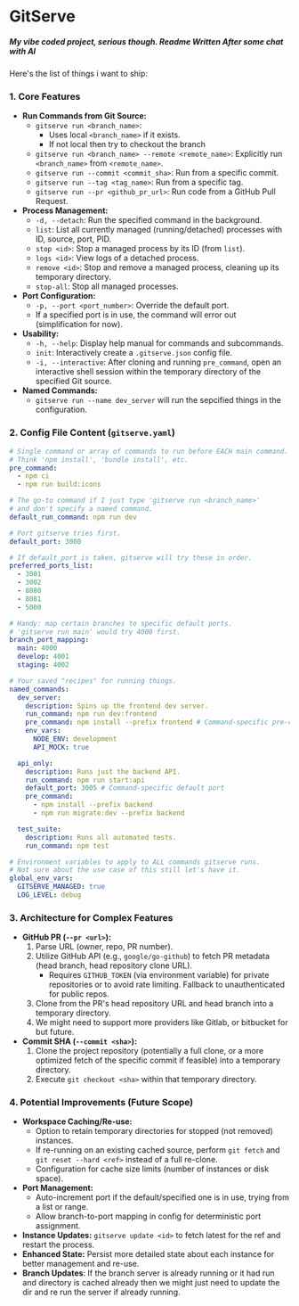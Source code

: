 # GitServe

##### My vibe coded project, serious though. Readme Written After some chat with AI

Here's the list of things i want to ship:

### 1. Core Features

- **Run Commands from Git Source:**
  - `gitserve run <branch_name>`:
    - Uses local `<branch_name>` if it exists.
    - If not local then try to checkout the branch
  - `gitserve run <branch_name> --remote <remote_name>`: Explicitly run `<branch_name>` from `<remote_name>`.
  - `gitserve run --commit <commit_sha>`: Run from a specific commit.
  - `gitserve run --tag <tag_name>`: Run from a specific tag.
  - `gitserve run --pr <github_pr_url>`: Run code from a GitHub Pull Request.
- **Process Management:**
  - `-d, --detach`: Run the specified command in the background.
  - `list`: List all currently managed (running/detached) processes with ID, source, port, PID.
  - `stop <id>`: Stop a managed process by its ID (from `list`).
  - `logs <id>`: View logs of a detached process.
  - `remove <id>`: Stop and remove a managed process, cleaning up its temporary directory.
  - `stop-all`: Stop all managed processes.
- **Port Configuration:**
  - `-p, --port <port_number>`: Override the default port.
  - If a specified port is in use, the command will error out (simplification for now).
- **Usability:**
  - `-h, --help`: Display help manual for commands and subcommands.
  - `init`: Interactively create a `.gitserve.json` config file.
  - `-i, --interactive`: After cloning and running `pre_command`, open an interactive shell session within the temporary directory of the specified Git source.
- **Named Commands:**
  - `gitserve run --name dev_server` will run the sepcified things in the configuration.

### 2. Config File Content (`gitserve.yaml`)

```yaml
# Single command or array of commands to run before EACH main command.
# Think 'npm install', 'bundle install', etc.
pre_command:
  - npm ci
  - npm run build:icons

# The go-to command if I just type 'gitserve run <branch_name>'
# and don't specify a named command.
default_run_command: npm run dev

# Port gitserve tries first.
default_port: 3000

# If default_port is taken, gitserve will try these in order.
preferred_ports_list:
  - 3001
  - 3002
  - 8080
  - 8081
  - 5000

# Handy: map certain branches to specific default ports.
# 'gitserve run main' would try 4000 first.
branch_port_mapping:
  main: 4000
  develop: 4001
  staging: 4002

# Your saved "recipes" for running things.
named_commands:
  dev_server:
    description: Spins up the frontend dev server.
    run_command: npm run dev:frontend
    pre_command: npm install --prefix frontend # Command-specific pre-command
    env_vars:
      NODE_ENV: development
      API_MOCK: true

  api_only:
    description: Runs just the backend API.
    run_command: npm run start:api
    default_port: 3005 # Command-specific default port
    pre_command:
      - npm install --prefix backend
      - npm run migrate:dev --prefix backend

  test_suite:
    description: Runs all automated tests.
    run_command: npm test

# Environment variables to apply to ALL commands gitserve runs.
# Not sure about the use case of this still let's have it.
global_env_vars:
  GITSERVE_MANAGED: true
  LOG_LEVEL: debug
```

### 3. Architecture for Complex Features

- **GitHub PR (`--pr <url>`):**
  1.  Parse URL (owner, repo, PR number).
  2.  Utilize GitHub API (e.g., `google/go-github`) to fetch PR metadata (head branch, head repository clone URL).
      - Requires `GITHUB_TOKEN` (via environment variable) for private repositories or to avoid rate limiting. Fallback to unauthenticated for public repos.
  3.  Clone from the PR's head repository URL and head branch into a temporary directory.
  4.  We might need to support more providers like Gitlab, or bitbucket for but future.
- **Commit SHA (`--commit <sha>`):**
  1.  Clone the project repository (potentially a full clone, or a more optimized fetch of the specific commit if feasible) into a temporary directory.
  2.  Execute `git checkout <sha>` within that temporary directory.

### 4. Potential Improvements (Future Scope)

- **Workspace Caching/Re-use:**
  - Option to retain temporary directories for stopped (not removed) instances.
  - If re-running on an existing cached source, perform `git fetch` and `git reset --hard <ref>` instead of a full re-clone.
  - Configuration for cache size limits (number of instances or disk space).
- **Port Management:**
  - Auto-increment port if the default/specified one is in use, trying from a list or range.
  - Allow branch-to-port mapping in config for deterministic port assignment.
- **Instance Updates:** `gitserve update <id>` to fetch latest for the ref and restart the process.
- **Enhanced State:** Persist more detailed state about each instance for better management and re-use.
- **Branch Updates**: If the branch server is already running or it had run and directory is cached already then we might just need to update the dir and re run the server if already running.

